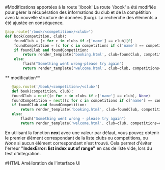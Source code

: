 #Modifications apportées à la route '/book'
La route '/book' a été modifiée pour gérer la récupération des informations du club et de la compétition avec la nouvelle structure de données (burg). La recherche des éléments a été ajustée en conséquence.

```python
@app.route('/book/<competition>/<club>')
def book(competition, club):
    foundClub = [c for c in clubs if c['name'] == club][0]
    foundCompetition = [c for c in competitions if c['name'] == competition][0]
    if foundClub and foundCompetition:
        return render_template('booking.html', club=foundClub, competition=foundCompetition)
    else:
        flash("Something went wrong-please try again")
        return render_template('welcome.html', club=club, competitions=competitions)
```

** modification**

 ```python
    @app.route('/book/<competition>/<club>')
    def book(competition, club):
    foundClub = next((c for c in clubs if c['name'] == club), None)
    foundCompetition = next((c for c in competitions if c['name'] == competition), None)
    if foundClub and foundCompetition:
        return render_template('booking.html', club=foundClub, competition=foundCompetition)
    else:
        flash("Something went wrong - please try again")
        return render_template('welcome.html', club=club, competitions=competitions)
```

En utilisant la fonction **nex**t avec une valeur par défaut, vous pouvez obtenir le premier élément correspondant de la liste clubs ou competitions, ou *None* si aucun élément correspondant n'est trouvé. Cela permet d'éviter l'erreur **"IndexError: list index out of range"** en cas de liste vide, lors du test d'integration.

#HTML 
Amélioration de l'interface UI